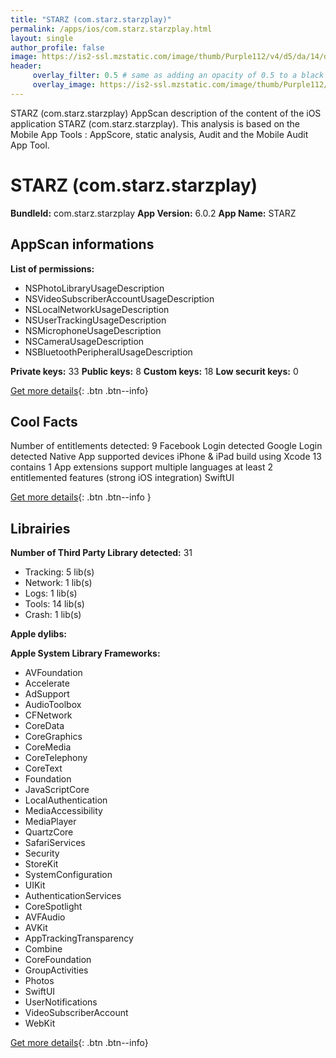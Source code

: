 ```yaml
---
title: "STARZ (com.starz.starzplay)"
permalink: /apps/ios/com.starz.starzplay.html
layout: single
author_profile: false
image: https://is2-ssl.mzstatic.com/image/thumb/Purple112/v4/d5/da/14/d5da14ca-ba30-9f76-310d-3b16daa42277/AppIcon-1x_U007emarketing-0-10-0-85-220.png/512x512bb.jpg
header: 
     overlay_filter: 0.5 # same as adding an opacity of 0.5 to a black background
     overlay_image: https://is2-ssl.mzstatic.com/image/thumb/Purple112/v4/d5/da/14/d5da14ca-ba30-9f76-310d-3b16daa42277/AppIcon-1x_U007emarketing-0-10-0-85-220.png/512x512bb.jpg
---
```

STARZ (com.starz.starzplay) AppScan description of the content of the iOS application STARZ (com.starz.starzplay). This analysis is based on the Mobile App Tools : AppScore, static analysis, Audit and the Mobile Audit App Tool.

# STARZ (com.starz.starzplay)

**BundleId:** com.starz.starzplay
**App Version:** 6.0.2
**App Name:** STARZ


## AppScan informations 

**List of permissions:** 
- NSPhotoLibraryUsageDescription
- NSVideoSubscriberAccountUsageDescription
- NSLocalNetworkUsageDescription
- NSUserTrackingUsageDescription
- NSMicrophoneUsageDescription
- NSCameraUsageDescription
- NSBluetoothPeripheralUsageDescription
  
  
**Private keys:** 33
**Public keys:** 8
**Custom keys:** 18
**Low securit keys:** 0
  
[Get more details](/pricing.html){: .btn .btn--info}

## Cool Facts

Number of entitlements detected: 9
Facebook Login detected
Google Login detected
Native App
supported devices iPhone & iPad
build using Xcode 13
contains 1 App extensions
support multiple languages
at least 2 entitlemented features (strong iOS integration)
SwiftUI
  
[Get more details](/pricing.html){: .btn .btn--info }

## Librairies 
**Number of Third Party Library detected:** 31
- Tracking: 5 lib(s)
- Network: 1 lib(s)
- Logs: 1 lib(s)
- Tools: 14 lib(s)
- Crash: 1 lib(s)


**Apple dylibs:**


**Apple System Library Frameworks:**
- AVFoundation
- Accelerate
- AdSupport
- AudioToolbox
- CFNetwork
- CoreData
- CoreGraphics
- CoreMedia
- CoreTelephony
- CoreText
- Foundation
- JavaScriptCore
- LocalAuthentication
- MediaAccessibility
- MediaPlayer
- QuartzCore
- SafariServices
- Security
- StoreKit
- SystemConfiguration
- UIKit
- AuthenticationServices
- CoreSpotlight
- AVFAudio
- AVKit
- AppTrackingTransparency
- Combine
- CoreFoundation
- GroupActivities
- Photos
- SwiftUI
- UserNotifications
- VideoSubscriberAccount
- WebKit


  
[Get more details](/pricing.html){: .btn .btn--info}

